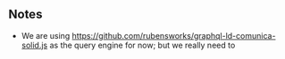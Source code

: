 ## Notes
 - We are using https://github.com/rubensworks/graphql-ld-comunica-solid.js as the query engine for now; but we really need to 